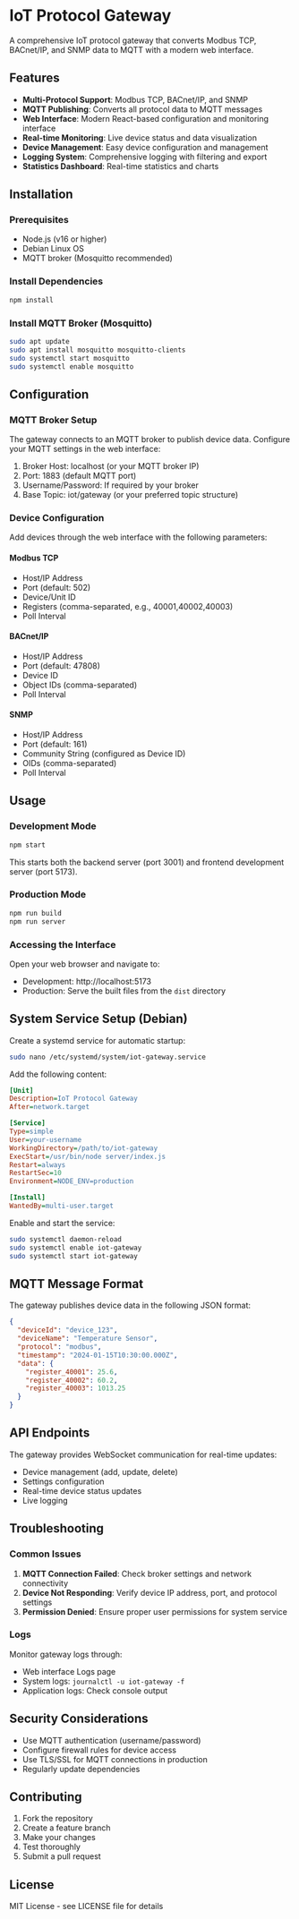 # IoT Protocol Gateway

A comprehensive IoT protocol gateway that converts Modbus TCP, BACnet/IP, and SNMP data to MQTT with a modern web interface.

## Features

- **Multi-Protocol Support**: Modbus TCP, BACnet/IP, and SNMP
- **MQTT Publishing**: Converts all protocol data to MQTT messages
- **Web Interface**: Modern React-based configuration and monitoring interface
- **Real-time Monitoring**: Live device status and data visualization
- **Device Management**: Easy device configuration and management
- **Logging System**: Comprehensive logging with filtering and export
- **Statistics Dashboard**: Real-time statistics and charts

## Installation

### Prerequisites

- Node.js (v16 or higher)
- Debian Linux OS
- MQTT broker (Mosquitto recommended)

### Install Dependencies

```bash
npm install
```

### Install MQTT Broker (Mosquitto)

```bash
sudo apt update
sudo apt install mosquitto mosquitto-clients
sudo systemctl start mosquitto
sudo systemctl enable mosquitto
```

## Configuration

### MQTT Broker Setup

The gateway connects to an MQTT broker to publish device data. Configure your MQTT settings in the web interface:

1. Broker Host: localhost (or your MQTT broker IP)
2. Port: 1883 (default MQTT port)
3. Username/Password: If required by your broker
4. Base Topic: iot/gateway (or your preferred topic structure)

### Device Configuration

Add devices through the web interface with the following parameters:

#### Modbus TCP
- Host/IP Address
- Port (default: 502)
- Device/Unit ID
- Registers (comma-separated, e.g., 40001,40002,40003)
- Poll Interval

#### BACnet/IP
- Host/IP Address
- Port (default: 47808)
- Device ID
- Object IDs (comma-separated)
- Poll Interval

#### SNMP
- Host/IP Address
- Port (default: 161)
- Community String (configured as Device ID)
- OIDs (comma-separated)
- Poll Interval

## Usage

### Development Mode

```bash
npm start
```

This starts both the backend server (port 3001) and frontend development server (port 5173).

### Production Mode

```bash
npm run build
npm run server
```

### Accessing the Interface

Open your web browser and navigate to:
- Development: http://localhost:5173
- Production: Serve the built files from the `dist` directory

## System Service Setup (Debian)

Create a systemd service for automatic startup:

```bash
sudo nano /etc/systemd/system/iot-gateway.service
```

Add the following content:

```ini
[Unit]
Description=IoT Protocol Gateway
After=network.target

[Service]
Type=simple
User=your-username
WorkingDirectory=/path/to/iot-gateway
ExecStart=/usr/bin/node server/index.js
Restart=always
RestartSec=10
Environment=NODE_ENV=production

[Install]
WantedBy=multi-user.target
```

Enable and start the service:

```bash
sudo systemctl daemon-reload
sudo systemctl enable iot-gateway
sudo systemctl start iot-gateway
```

## MQTT Message Format

The gateway publishes device data in the following JSON format:

```json
{
  "deviceId": "device_123",
  "deviceName": "Temperature Sensor",
  "protocol": "modbus",
  "timestamp": "2024-01-15T10:30:00.000Z",
  "data": {
    "register_40001": 25.6,
    "register_40002": 60.2,
    "register_40003": 1013.25
  }
}
```

## API Endpoints

The gateway provides WebSocket communication for real-time updates:

- Device management (add, update, delete)
- Settings configuration
- Real-time device status updates
- Live logging

## Troubleshooting

### Common Issues

1. **MQTT Connection Failed**: Check broker settings and network connectivity
2. **Device Not Responding**: Verify device IP address, port, and protocol settings
3. **Permission Denied**: Ensure proper user permissions for system service

### Logs

Monitor gateway logs through:
- Web interface Logs page
- System logs: `journalctl -u iot-gateway -f`
- Application logs: Check console output

## Security Considerations

- Use MQTT authentication (username/password)
- Configure firewall rules for device access
- Use TLS/SSL for MQTT connections in production
- Regularly update dependencies

## Contributing

1. Fork the repository
2. Create a feature branch
3. Make your changes
4. Test thoroughly
5. Submit a pull request

## License

MIT License - see LICENSE file for details